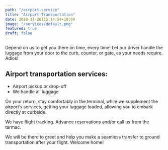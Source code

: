 ```yaml
---
path: "/airport-service"
title: "Airport Transportation"
date: 2018-11-28T15:14:54+10:00
image: "/services/default.png"
featured: true
draft: false
---
```


Depend on us to get you there on time, every time! Let our driver handle the luggage from your door to the curb, counter, or gate, as your needs require. Adios!

## Airport transportation services:

- Airport pickup or drop-off
- We handle all luggage

On your return, stay comfortably in the terminal, while we supplement the airport’s services, getting your luggage loaded, allowing you to embark directly at curbside.

We have flight tracking. Advance reservations and/or call us from the tarmac.

We will be there to greet and help you make a seamless transfer to ground transportation after your flight. Welcome home!
